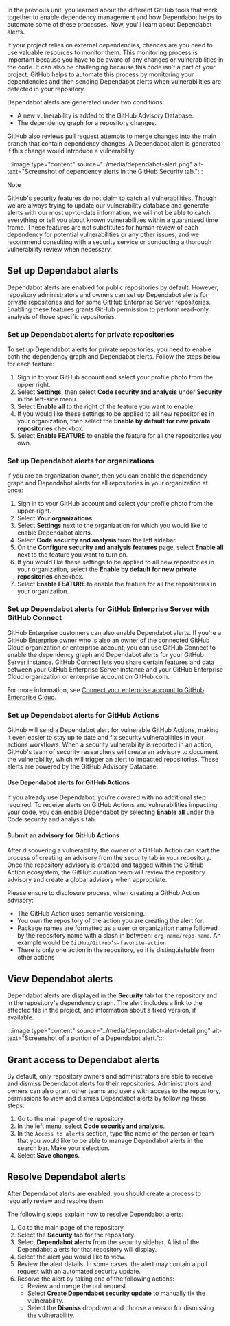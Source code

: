In the previous unit, you learned about the different GitHub tools that work together to enable dependency management and how Dependabot helps to automate some of these processes. Now, you'll learn about Dependabot alerts. 

If your project relies on external dependencies, chances are you need to use valuable resources to monitor them. This monitoring process is important because you have to be aware of any changes or vulnerabilities in the code. It can also be challenging because this code isn't a part of your project. GitHub helps to automate this process by monitoring your dependencies and then sending Dependabot alerts when vulnerabilities are detected in your repository.

Dependabot alerts are generated under two conditions:

- A new vulnerability is added to the GitHub Advisory Database.
- The dependency graph for a repository changes.

GitHub also reviews pull request attempts to merge changes into the main branch that contain dependency changes. A Dependabot alert is generated if this change would introduce a vulnerability.

:::image type="content" source="../media/dependabot-alert.png" alt-text="Screenshot of dependency alerts in the GitHub Security tab.":::

>[!NOTE]
> GitHub's security features do not claim to catch all vulnerabilities. Though we are always trying to update our vulnerability database and generate alerts with our most up-to-date information, we will not be able to catch everything or tell you about known vulnerabilities within a guaranteed time frame. These features are not substitutes for human review of each dependency for potential vulnerabilities or any other issues, and we recommend consulting with a security service or conducting a thorough vulnerability review when necessary.

## Set up Dependabot alerts

Dependabot alerts are enabled for public repositories by default. However, repository administrators and owners can set up Dependabot alerts for private repositories and for some GitHub Enterprise Server repositories. Enabling these features grants GitHub permission to perform read-only analysis of those specific repositories.

### Set up Dependabot alerts for private repositories

To set up Dependabot alerts for private repositories, you need to enable both the dependency graph and Dependabot alerts. Follow the steps below for each feature:

1. Sign in to your GitHub account and select your profile photo from the upper right.
2. Select **Settings**, then select **Code security and analysis** under **Security** in the left-side menu.
3. Select **Enable all** to the right of the feature you want to enable.
4. If you would like these settings to be applied to all new repositories in your organization, then select the **Enable by default for new private repositories** checkbox.
5. Select **Enable FEATURE** to enable the feature for all the repositories you own.

### Set up Dependabot alerts for organizations

If you are an organization owner, then you can enable the dependency graph and Dependabot alerts for all repositories in your organization at once:

1. Sign in to your GitHub account and select your profile photo from the upper-right.
2. Select **Your organizations.**
3. Select **Settings** next to the organization for which you would like to enable Dependabot alerts.
4. Select **Code security and analysis** from the left sidebar.
5. On the **Configure security and analysis features** page, select **Enable all** next to the feature you want to turn on.
6. If you would like these settings to be applied to all new repositories in your organization, select the **Enable by default for new private repositories** checkbox.
7. Select **Enable FEATURE** to enable the feature for all the repositories in your organization.

### Set up Dependabot alerts for GitHub Enterprise Server with GitHub Connect 

GitHub Enterprise customers can also enable Dependabot alerts. If you're a GitHub Enterprise owner who is also an owner of the connected GitHub Cloud organization or enterprise account, you can use GitHub Connect to enable the dependency graph and Dependabot alerts for your GitHub Server instance. GitHub Connect lets you share certain features and data between your GitHub Enterprise Server instance and your GitHub Enterprise Cloud organization or enterprise account on GitHub.com.

For more information, see [Connect your enterprise account to GitHub Enterprise Cloud](https://docs.github.com/enterprise-server@3.1/admin/configuration/managing-connections-between-your-enterprise-accounts/connecting-your-enterprise-account-to-github-enterprise-cloud).

### Set up Dependabot alerts for GitHub Actions

GitHub will send a Dependabot alert for vulnerable GitHub Actions, making it even easier to stay up to date and fix security vulnerabilities in your actions workflows. When a security vulnerability is reported in an action, GitHub's team of security researchers will create an advisory to document the vulnerability, which will trigger an alert to impacted repositories. These alerts are powered by the GitHub Advisory Database.

#### Use Dependabot alerts for GitHub Actions

If you already use Dependabot, you’re covered with no additional step required. To receive alerts on GitHub Actions and vulnerabilities impacting your code, you can enable Dependabot by selecting **Enable all** under the Code security and analysis tab.

#### Submit an advisory for GitHub Actions

After discovering a vulnerability, the owner of a GitHub Action can start the process of creating an advisory from the security tab in your repository. Once the repository advisory is created and tagged within the GitHub Action ecosystem, the GitHub curation team will review the repository advisory and create a global advisory when appropriate.

Please ensure to disclosure process, when creating a GitHub Action advisory:
- The GitHub Action uses semantic versioning.
- You own the repository of the action you are creating the alert for.
- Package names are formatted as a user or organization name followed by the repository name with a slash in between: `org-name/repo-name`. An example would be `GitHub/GitHub’s-favorite-action`
- There is only one action in the repository, so it is distinguishable from other actions

## View Dependabot alerts 

Dependabot alerts are displayed in the **Security** tab for the repository and in the repository's dependency graph. The alert includes a link to the affected file in the project, and information about a fixed version, if available. 

:::image type="content" source="../media/dependabot-alert-detail.png" alt-text="Screenshot of a portion of a Dependabot alert.":::

## Grant access to Dependabot alerts

By default, only repository owners and administrators are able to receive and dismiss Dependabot alerts for their repositories. Administrators and owners can also grant other teams and users with access to the repository, permissions to view and dismiss Dependabot alerts by following these steps:

1. Go to the main page of the repository.
2. In the left menu, select **Code security and analysis**.
3. In the `Access to alerts` section, type the name of the person or team that you would like to be able to manage Dependabot alerts in the search bar. Make your selection.
4. Select **Save changes**.

## Resolve Dependabot alerts

After Dependabot alerts are enabled, you should create a process to regularly review and resolve them.

The following steps explain how to resolve Dependabot alerts:

1. Go to the main page of the repository.
2. Select the **Security** tab for the repository.
3. Select **Dependabot alerts** from the security sidebar. A list of the Dependabot alerts for that repository will display.
4. Select the alert you would like to view. 
5. Review the alert details. In some cases, the alert may contain a pull request with an automated security update. 
6. Resolve the alert by taking one of the following actions:
   - Review and merge the pull request.
   - Select **Create Dependabot security update** to manually fix the vulnerability.
   - Select the **Dismiss** dropdown and choose a reason for dismissing the vulnerability.
